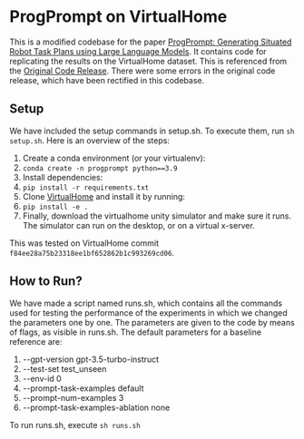 # ProgPrompt on VirtualHome

This is a modified codebase for the paper [ProgPrompt: Generating Situated Robot Task Plans using Large Language Models](https://progprompt.github.io/). It contains code for replicating the results on the VirtualHome dataset. This is referenced from the [Original Code Release](https://github.com/NVlabs/progprompt-vh). There were some errors in the original code release, which have been rectified in this codebase. 

## Setup
We have included the setup commands in setup.sh. To execute them, run `sh setup.sh`.
Here is an overview of the steps:

1. Create a conda environment (or your virtualenv):
2. `conda create -n progprompt python==3.9`
3. Install dependencies:
4. `pip install -r requirements.txt`
5. Clone [VirtualHome](https://github.com/xavierpuigf/virtualhome) and install it by running:
6. `pip install -e .`
7. Finally, download the virtualhome unity simulator and make sure it runs. The simulator can run on the desktop, or on a virtual x-server.

This was tested on VirtualHome commit `f84ee28a75b23318ee1bf652862b1c993269cd06`.

## How to Run?
We have made a script named runs.sh, which contains all the commands used for testing the performance of the experiments in which we changed the parameters one by one. The parameters are given to the code by means of flags, as visible in runs.sh. The default parameters for a baseline reference are:

1. --gpt-version gpt-3.5-turbo-instruct
2. --test-set test_unseen
3. --env-id 0
4. --prompt-task-examples default
5. --prompt-num-examples 3
6. --prompt-task-examples-ablation none

To run runs.sh, execute `sh runs.sh`
